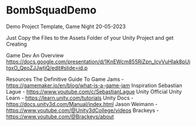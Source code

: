 # BombSquadDemo
Demo Project Template, Game Night 20-05-2023

Just Copy the Files to the Assets Folder of your Unity Project and get Creating

Game Dev An Overview
https://docs.google.com/presentation/d/1KnEWcm855RiZpn_IcvVuHIak8pUjtgxO_QeoZJJwtjQ/edit#slide=id.p

Resources 
The Definitive Guide To Game Jams - https://gamemaker.io/en/blog/what-is-a-game-jam
Inspiration
Sebastian Lague - https://www.youtube.com/c/SebastianLague
Unity
Official Unity Learn - https://learn.unity.com/tutorials
Unity Docs - https://docs.unity3d.com/Manual/index.html
Jason Weimann - https://www.youtube.com/@Unity3dCollege/videos
Brackeys -  https://www.youtube.com/@Brackeys/about

